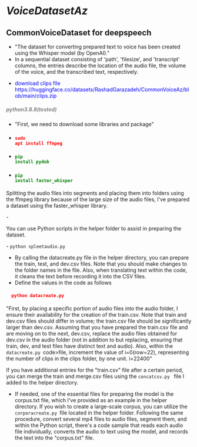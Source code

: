 # *VoiceDatasetAz*
## CommonVoiceDataset for deepspeech
- "The dataset for converting prepared text to voice has been created using the Whisper model (by OpenAI)."
- In a sequential dataset consisting of 'path', 'filesize', and 'transcript' columns, the entries describe the location of the audio file, the volume of the voice, and the transcribed text, respectively.
- <p <span style='color:blue'> download clips file https://huggingface.co/datasets/RashadGarazadeh/CommonVoiceAz/blob/main/clips.zip</span> </p>
##### <span style="color:gray">python3.8.8(tested)</span>
- "First, we need to download some libraries and package"
-  ####  <code><span style="color:red">sudo apt install ffmpeg</span></code>
-  ####  <code><span style="color:green">pip install pydub</span></code>
-  #### <code><span style="color:green">pip install faster_whisper</span></code>
<p> Splitting the audio files into segments and placing them into folders using the ffmpeg library because of the large size of the audio files, I've prepared a dataset using the faster_whisper library.</p>
- <p>You can use Python scripts in the helper folder to assist in preparing the dataset.</p>
- <code>python spleetaudio.py</code>


 - By calling the datacreate.py file in the helper directory, you can prepare the train, test, and dev.csv files. Note that you should make changes to the folder names in the file. Also, when translating text within the code, it cleans the text before recording it into the CSV files.
 - Define the values in the code as follows
   
<h4 style="color: red"><code>  python datacreate.py  </code></h4>

<p>"First, by placing a specific portion of audio files into the audio folder, I ensure their availability for the creation of the train.csv. Note that train and dev.csv files should differ in volume; the train.csv file should be significantly larger than dev.csv. Assuming that you have prepared the train.csv file and are moving on to the next, dev.csv, replace the audio files obtained for dev.csv in the audio folder (not in addition to but replacing, ensuring that train, dev, and test files have distinct text and audio). Also, within the <code>datacreate.py </code>code>file, increment the value of i=0(row=22), representing the number of clips in the clips folder, by one unit. i=22400"</p>
<p> If you have additional entries for the "train.csv" file after a certain period, you can merge the train and merge.csv files using the <code>concatcsv.py </code>  file I added to the helper directory. <p> 

- If needed, one of the essential files for preparing the model is the corpus.txt file, which I've provided as an example in the helper directory. If you wish to create a large-scale corpus, you can utilize the <code>corporacreate.py </code>file located in the helper folder. Following the same procedure, convert several mp4 files to audio files, segment them, and within the Python script, there's a code sample that reads each audio file individually, converts the audio to text using the model, and records the text into the "corpus.txt" file.
